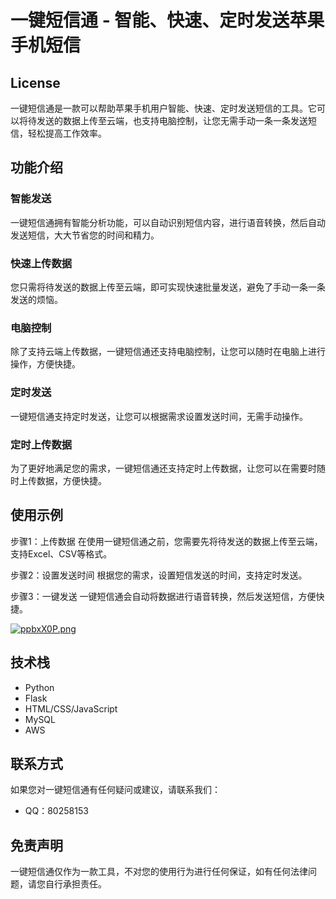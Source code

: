 # 一键短信通 - 智能、快速、定时发送苹果手机短信

## License

一键短信通是一款可以帮助苹果手机用户智能、快速、定时发送短信的工具。它可以将待发送的数据上传至云端，也支持电脑控制，让您无需手动一条一条发送短信，轻松提高工作效率。

## 功能介绍

### 智能发送

一键短信通拥有智能分析功能，可以自动识别短信内容，进行语音转换，然后自动发送短信，大大节省您的时间和精力。

### 快速上传数据

您只需将待发送的数据上传至云端，即可实现快速批量发送，避免了手动一条一条发送的烦恼。

### 电脑控制

除了支持云端上传数据，一键短信通还支持电脑控制，让您可以随时在电脑上进行操作，方便快捷。

### 定时发送

一键短信通支持定时发送，让您可以根据需求设置发送时间，无需手动操作。

### 定时上传数据

为了更好地满足您的需求，一键短信通还支持定时上传数据，让您可以在需要时随时上传数据，方便快捷。

## 使用示例

步骤1：上传数据
在使用一键短信通之前，您需要先将待发送的数据上传至云端，支持Excel、CSV等格式。

步骤2：设置发送时间
根据您的需求，设置短信发送的时间，支持定时发送。

步骤3：一键发送
一键短信通会自动将数据进行语音转换，然后发送短信，方便快捷。

[![ppbxX0P.png](https://s1.ax1x.com/2023/04/10/ppbxX0P.png)](https://imgse.com/i/ppbxX0P)

## 技术栈

- Python
- Flask
- HTML/CSS/JavaScript
- MySQL
- AWS

## 联系方式

如果您对一键短信通有任何疑问或建议，请联系我们：

- QQ：80258153

## 免责声明

一键短信通仅作为一款工具，不对您的使用行为进行任何保证，如有任何法律问题，请您自行承担责任。
